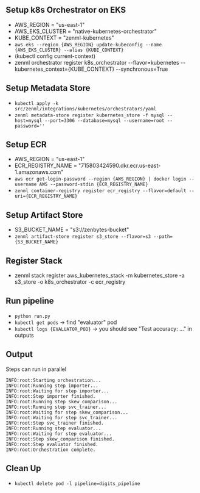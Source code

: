 ## Setup k8s Orchestrator on EKS
- AWS_REGION = "us-east-1"
- AWS_EKS_CLUSTER = "native-kubernetes-orchestrator"
- KUBE_CONTEXT = "zenml-kubernetes" 
- `aws eks --region {AWS_REGION} update-kubeconfig --name {AWS_EKS_CLUSTER} --alias {KUBE_CONTEXT}`
- (kubectl config current-context)
- zenml orchestrator register k8s_orchestrator --flavor=kubernetes --kubernetes_context={KUBE_CONTEXT} --synchronous=True

## Setup Metadata Store
- `kubectl apply -k src/zenml/integrations/kubernetes/orchestrators/yaml`
- `zenml metadata-store register kubernetes_store -f mysql --host=mysql --port=3306 --database=mysql --username=root --password=''`

## Setup ECR
- AWS_REGION = "us-east-1"
- ECR_REGISTRY_NAME = "715803424590.dkr.ecr.us-east-1.amazonaws.com"
- `aws ecr get-login-password --region {AWS_REGION} | docker login --username AWS --password-stdin {ECR_REGISTRY_NAME}`
- `zenml container-registry register ecr_registry --flavor=default --uri={ECR_REGISTRY_NAME}`

## Setup Artifact Store
- S3_BUCKET_NAME = "s3://zenbytes-bucket"
- `zenml artifact-store register s3_store --flavor=s3 --path={S3_BUCKET_NAME}`

## Register Stack
- zenml stack register aws_kubernetes_stack -m kubernetes_store -a s3_store -o k8s_orchestrator -c ecr_registry

## Run pipeline

- `python run.py`
- `kubectl get pods` -> find "evaluator" pod
- `kubectl logs {EVALUATOR_POD}`  -> you should see "Test accuracy: ..." in outputs

## Output

Steps can run in parallel
```
INFO:root:Starting orchestration...
INFO:root:Running step importer...
INFO:root:Waiting for step importer...
INFO:root:Step importer finished.
INFO:root:Running step skew_comparison...
INFO:root:Running step svc_trainer...
INFO:root:Waiting for step skew_comparison...
INFO:root:Waiting for step svc_trainer...
INFO:root:Step svc_trainer finished.
INFO:root:Running step evaluator...
INFO:root:Waiting for step evaluator...
INFO:root:Step skew_comparison finished.
INFO:root:Step evaluator finished.
INFO:root:Orchestration complete.
```

## Clean Up
- `kubectl delete pod -l pipeline=digits_pipeline`
